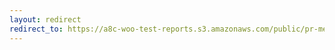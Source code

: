 ```yaml
---
layout: redirect
redirect_to: https://a8c-woo-test-reports.s3.amazonaws.com/public/pr-merge/41153/api/index.html
---
```


